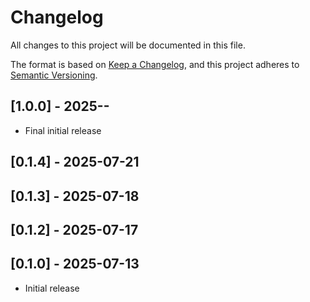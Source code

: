 <!-- https://developers.home-assistant.io/docs/add-ons/presentation#keeping-a-changelog -->
# Changelog

All changes to this project will be documented in this file.

The format is based on [Keep a Changelog](https://keepachangelog.com/en/1.0.0/),
and this project adheres to [Semantic Versioning](https://semver.org/spec/v2.0.0.html).

## [1.0.0] - 2025--

- Final initial release

## [0.1.4] - 2025-07-21

## [0.1.3] - 2025-07-18

## [0.1.2] - 2025-07-17

## [0.1.0] - 2025-07-13

- Initial release
